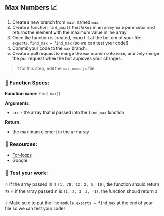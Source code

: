 ## Max Numbers 📈
1. Create a new branch from `main` named `max`. 
2. Create a function `find_max()` that takes in an array as a parameter and returns the element with the maximum value in the array. 
3. Once the function is created, export it at the bottom of your file: `exports.find_max = find_max` (so we can test your code!)
4. Commit your code to the `max` branch. 
5. Create a pull request to merge the `max` branch onto `main`, and only merge the pull request when the bot approves your changes. 

> ❗ for this step, edit the `max_nums.js` file

### 🔨 Function Specs:
**Function name:** `find_max()`

**Arguments:**
- `arr` - the array that is passed into the `find_max` function

**Return:**
- the maximum element in the `arr` array

### 🧠 Resources:
- [For-loops](https://developer.mozilla.org/en-US/docs/Web/JavaScript/Reference/Statements/for)
- Google


### 📝 Test your work:
⭐ if the array passed in is `[1, 78, 12, 2, 5, 10]`, the function should return `78`
⭐ if the array passed in is `[1, 2, 3, 3, -1]`, the function should return `3`

💡 Make sure to put the line `module.exports = find_max` at the end of your file so we can test your code!
